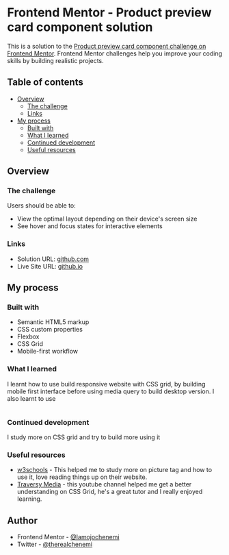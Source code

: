# Frontend Mentor - Product preview card component solution

This is a solution to the [Product preview card component challenge on Frontend Mentor](https://www.frontendmentor.io/challenges/product-preview-card-component-GO7UmttRfa). Frontend Mentor challenges help you improve your coding skills by building realistic projects.

## Table of contents

- [Overview](#overview)
  - [The challenge](#the-challenge)
  - [Links](#links)
- [My process](#my-process)
  - [Built with](#built-with)
  - [What I learned](#what-i-learned)
  - [Continued development](#continued-development)
  - [Useful resources](#useful-resources)
  

## Overview

### The challenge

Users should be able to:

- View the optimal layout depending on their device's screen size
- See hover and focus states for interactive elements

### Links

- Solution URL: [github.com](https://github.com/Iamojochenemi/Product-preview-card.git)
- Live Site URL: [github.io](https://iamojochenemi.github.io/Product-preview-card/)

## My process

### Built with

- Semantic HTML5 markup
- CSS custom properties
- Flexbox
- CSS Grid
- Mobile-first workflow

### What I learned

I learnt how to use build responsive website with CSS grid, by building mobile first interface before using media query to build desktop version.
I also learnt to use
<picture>

<source media="" srcset="">
      <img src="" alt="">
</picture>

### Continued development

I study more on CSS grid and try to build more using it

### Useful resources

- [w3schools](https://www.w3schools.com) - This helped me to study more on picture tag and how to use it, love reading things up on their website.
- [Traversy Media](https://www.youtube.com/traversymedia) - this youtube channel helped me get a better understanding on CSS Grid, he's a great tutor and I really enjoyed learning.

## Author

- Frontend Mentor - [@Iamojochenemi](https://www.frontendmentor.io/profile/Iamojochenemi)
- Twitter - [@therealchenemi](https://www.twitter.com/therealchenemi)
